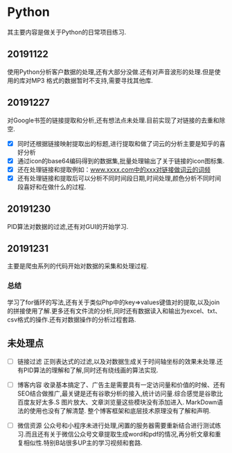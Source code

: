# Python
  其主要内容是做关于Python的日常项目练习.
## 20191122  
  使用Python分析客户数据的处理,还有大部分没做.还有对声音波形的处理.但是使用的库对MP3
   格式的数据暂时不支持,需要寻找其他库.
  
## 20191227
  对Google书签的链接提取和分析,还有想法点未处理.目前实现了对链接的去重和除空.

  - [X] 同时还根据链接映射提取出的标题,进行提取和做了词云的分析主要是知乎的喜好分析
  - [X] 通过icon的base64编码得到的数据集,批量处理输出了关于链接的icon图标集.
  - [X] 还在处理链接和提取例如：www.xxxx.com中的xxx对链接做词云的词频
  - [X] 还有处理链接和提取后可以分析不同时间段日期,时间处理,颜色分析不同时间段喜好和在做什么的过程.
  
## 20191230
  PID算法对数据的过滤,还有对GUI的开始学习.

## 20191231
  主要是爬虫系列的代码开始对数据的采集和处理过程.

### 总结  
  学习了for循环的写法,还有关于类似Php中的key=>values键值对的提取,以及join的拼接使用了解.更多还有文件流的分析,同时还有数据读入和输出为excel、txt、csv格式的操作.还有对数据操作的分析过程套路.

## 未处理点
  - [ ] 链接过滤
   正则表达式的过滤,以及对数据生成关于时间轴坐标的效果未处理.还有PID算法的理解和了解,同时还有绕线画的算法实现.

  - [ ] 博客内容
   收录基本搞定了、广告主是需要具有一定访问量和价值的时候、还有SEO结合做推广,最关键是还有谷歌分析的接入,统计访问量.综合感觉是谷歌比百度友好太多.S
   图片放大、文章浏览量这些模块没有添加进入.
   MarkDown语法的使用也没有了解清楚.
   整个博客框架和底层技术原理没有了解和声明.

  - [ ] 微信资源
   公众号和小程序未进行处理,闲置的服务器需要重新结合进行测试练习.而且还有关于微信公众号文章提取生成word和pdf的情况,再分析文章和重复相似性.特别B站很多UP主的学习视频和套路.